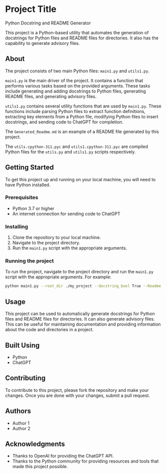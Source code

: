 # Project Title
Python Docstring and README Generator

This project is a Python-based utility that automates the generation of docstrings for Python files and README files for directories. It also has the capability to generate advisory files.

## About
The project consists of two main Python files: `main1.py` and `utils1.py`. 

`main1.py` is the main driver of the project. It contains a function that performs various tasks based on the provided arguments. These tasks include generating and adding docstrings to Python files, generating README files, and generating advisory files.

`utils1.py` contains several utility functions that are used by `main1.py`. These functions include parsing Python files to extract function definitions, extracting key elements from a Python file, modifying Python files to insert docstrings, and sending code to ChatGPT for completion.

The `Generated_Readme.md` is an example of a README file generated by this project.

The `utils.cpython-311.pyc` and `utils1.cpython-311.pyc` are compiled Python files for the `utils.py` and `utils1.py` scripts respectively.

## Getting Started
To get this project up and running on your local machine, you will need to have Python installed.

### Prerequisites
- Python 3.7 or higher
- An internet connection for sending code to ChatGPT

### Installing
1. Clone the repository to your local machine.
2. Navigate to the project directory.
3. Run the `main1.py` script with the appropriate arguments.

### Running the project
To run the project, navigate to the project directory and run the `main1.py` script with the appropriate arguments. For example:

```bash
python main1.py --root_dir ./my_project --docstring_bool True --Readme_bool True --advisory_bool True
```

## Usage
This project can be used to automatically generate docstrings for Python files and README files for directories. It can also generate advisory files. This can be useful for maintaining documentation and providing information about the code and directories in a project.

## Built Using
- Python
- ChatGPT

## Contributing
To contribute to this project, please fork the repository and make your changes. Once you are done with your changes, submit a pull request.

## Authors
- Author 1
- Author 2

## Acknowledgments
- Thanks to OpenAI for providing the ChatGPT API.
- Thanks to the Python community for providing resources and tools that made this project possible.